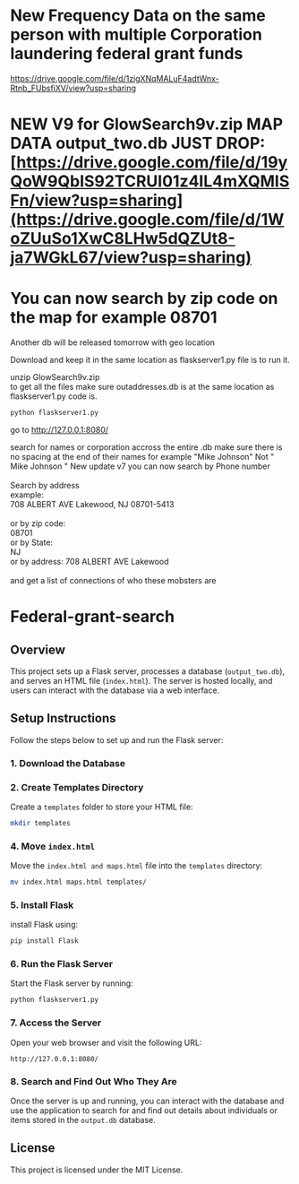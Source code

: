 # New Frequency Data on the same person with multiple Corporation laundering federal grant funds 

https://drive.google.com/file/d/1zigXNqMALuF4adtWnx-Rtnb_FUbsfiXV/view?usp=sharing
# NEW V9 for GlowSearch9v.zip MAP DATA output_two.db JUST DROP: [https://drive.google.com/file/d/19yQoW9QbIS92TCRUI01z4IL4mXQMISFn/view?usp=sharing](https://drive.google.com/file/d/1WoZUuSo1XwC8LHw5dQZUt8-ja7WGkL67/view?usp=sharing)
# You can now search by zip code on the map for example 08701


Another db will be released tomorrow with geo location

Download and keep it in the same location as flaskserver1.py file is to run it.
<br>

unzip GlowSearch9v.zip
</br>
to get all the files make sure outaddresses.db is at the same location as flaskserver1.py code is.
<br>
```bash
python flaskserver1.py
```

go to http://127.0.0.1:8080/

search for names or corporation accross the entire .db 
make sure there is no spacing at the end of their names for example "Mike Johnson" Not " Mike Johnson "
New update v7 you can now search by Phone number 
</br>
<br>
Search by address
</br>
example: 
<br>
708 ALBERT AVE Lakewood, NJ 08701-5413
</br>
<br>
or by zip code:
</br>
08701
<br>
or by State: 
</br>
NJ
<br>
or by address: 708 ALBERT AVE Lakewood
</br>
<br>
and get a list of connections of who these mobsters are
</br>
# Federal-grant-search

## Overview

This project sets up a Flask server, processes a database (`output_two.db`), and serves an HTML file (`index.html`). The server is hosted locally, and users can interact with the database via a web interface.

## Setup Instructions

Follow the steps below to set up and run the Flask server:

### 1. Download the Database


### 2. Create Templates Directory

Create a `templates` folder to store your HTML file:

```bash
mkdir templates
```

### 4. Move `index.html`

Move the `index.html and maps.html` file into the `templates` directory:

```bash
mv index.html maps.html templates/
```

### 5. Install Flask

install Flask using:

```bash
pip install Flask
```

### 6. Run the Flask Server

Start the Flask server by running:

```bash
python flaskserver1.py
```

### 7. Access the Server

Open your web browser and visit the following URL:

```
http://127.0.0.1:8080/
```

### 8. Search and Find Out Who They Are

Once the server is up and running, you can interact with the database and use the application to search for and find out details about individuals or items stored in the `output.db` database.

## License

This project is licensed under the MIT License.
